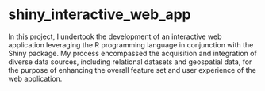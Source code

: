 # shiny_interactive_web_app

In this project, I undertook the development of an interactive web application leveraging the R programming language in conjunction with the Shiny package. My process encompassed the acquisition and integration of diverse data sources, including relational datasets and geospatial data, for the purpose of enhancing the overall feature set and user experience of the web application.
